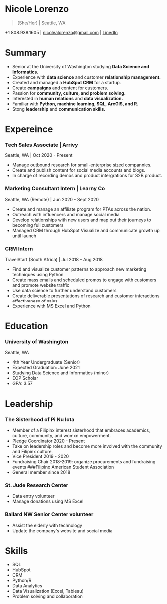 # Nicole Lorenzo

>(She/Her) | Seattle, WA

+1 808.938.1605 | nicolealorenzo@gmail.com |
<a href="http://www.linkedin.com/in/nicole-lorenzo">LinedIn</a>

# Summary
* Senior at the University of Washington studying **Data Science and Informatics.**
* Experience with **data science** and customer **relationship management.**
* Created and managed a **HubSpot CRM** for a startup.
* Create **campaigns** and content for customers.
* Passion for **community, culture, and problem solving.**
* Interested in **human relations** and **data visualization.**
* Familiar with **Python, machine learning, SQL, ArcGIS, and R.**
* Stong **leadership** and **communication skills.**

# Expereince
### Tech Sales Associate | Arrivy
Seattle, WA | Oct 2020 - Present
* Manage outbound research for small-enterprise sized compannies.
* Create and publish content for social media accounts and blogs.
* In charge of recording demos and product intergrations for S2B product.
### Marketing Consultant Intern | Learny Co
Seattle, WA (Remote) | Jun 2020 - Sept 2020
* Create and manage an affiliate program for PTAs across the nation.
* Outreach with influencers and manage social media
* Develop relationships with new users and map out their journeys to becoming full customers
* Managed CRM through HubSpot
Visualize and communicate growth up until launch
### CRM Intern
TravelStart (South Africa) | Jul 2018 - Aug 2018
* Find and visualize customer patterns to approach new marketing techniques using Python
* Create mass emails and scheduled promos to engage with customers and promote website traffic
* Use data science to further understand customers
* Create deliverable presentations of research and customer interactions effectiveness of sales
* Experience with MS Excel and Python

# Education
### University of Washington
Seattle, WA
* 4th Year Undergraduate (Senior)
* Expected Graduation: June 2021
*  Studying Data Science and Informatics (minor)
* EOP Scholar
* GPA: 3.57

# Leadership
### The Sisterhood of Pi Nu Iota
* Member of a Filipinx interest sisterhood that embraces academics, culture, community, and womxn empowerment.
* Pledge Coordinator 2020 - Present
* Take on leadership roles and become more involved with the community and Filipinx culture.
* Vice President 2019 - 2020
* Fundraising Chair 2018-2019: organize procurements and fundraising events
###Filipino American Student Association
* General member since 2018
### St. Jude Research Center
* Data entry volunteer
* Manage donations using MS Excel
### Ballard NW Senior Center volunteer
* Assist the elderly with technology
* Update the company's website and social media

# Skills
* SQL
* HubSpot
* CRM
* Python/R
* Data Analytics
* Data Visualization (Excel, Tableau)
* Problem solving and collaboration
